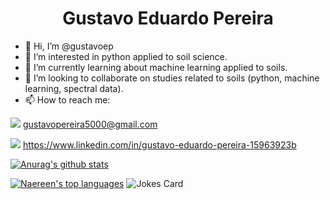 <h1 align="center"> Gustavo Eduardo Pereira </h1>



- 👋  Hi, I’m @gustavoep
- 👀  I’m interested in python applied to soil science.
- 🌱 I’m currently learning about machine learning applied to soils.
- 💞️ I’m looking to collaborate on studies related to soils (python, machine learning, spectral data).
- 📫 How to reach me: 

<img src="https://img.shields.io/badge/Gmail-D14836?style=for-the-badge&logo=gmail&logoColor=white"/>    gustavopereira5000@gmail.com 

<img src="https://img.shields.io/badge/linkedin-%230077B5.svg?&style=for-the-badge&logo=linkedin&logoColor=white" />   https://www.linkedin.com/in/gustavo-eduardo-pereira-15963923b

[![Anurag's github stats](https://github-readme-stats.vercel.app/api?username=gustavoep&theme=blue-green)](https://github.com/anuraghazra/github-readme-stats)


[![Naereen's top languages](https://github-readme-stats.vercel.app/api/top-langs/?username=gustavoep&theme=blue-green)](https://github.com/anuraghazra/github-readme-stats)
![Jokes Card](https://readme-jokes.vercel.app/api)

